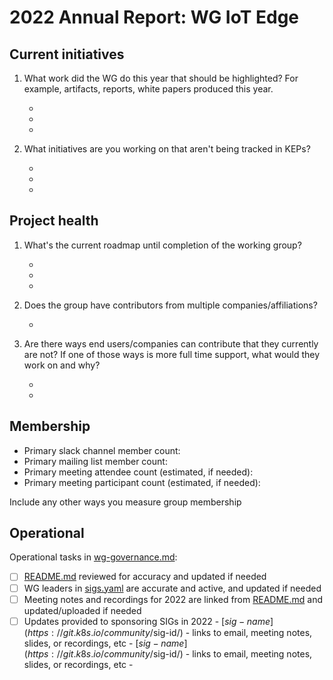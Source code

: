 # 2022 Annual Report: WG IoT Edge

## Current initiatives

1. What work did the WG do this year that should be highlighted?
   For example, artifacts, reports, white papers produced this year.

   -
   -
   -

2. What initiatives are you working on that aren't being tracked in KEPs?

   -
   -
   -

## Project health

1. What's the current roadmap until completion of the working group?

   -
   -
   -

2. Does the group have contributors from multiple companies/affiliations?

   -

3. Are there ways end users/companies can contribute that they currently are not?
   If one of those ways is more full time support, what would they work on and why?

   -
   -

## Membership

- Primary slack channel member count:
- Primary mailing list member count:
- Primary meeting attendee count (estimated, if needed):
- Primary meeting participant count (estimated, if needed):

Include any other ways you measure group membership

## Operational

Operational tasks in [wg-governance.md]:

- [ ] [README.md] reviewed for accuracy and updated if needed
- [ ] WG leaders in [sigs.yaml] are accurate and active, and updated if needed
- [ ] Meeting notes and recordings for 2022 are linked from [README.md] and updated/uploaded if needed
- [ ] Updates provided to sponsoring SIGs in 2022
      - [$sig-name](https://git.k8s.io/community/$sig-id/)
        - links to email, meeting notes, slides, or recordings, etc
      - [$sig-name](https://git.k8s.io/community/$sig-id/)
        - links to email, meeting notes, slides, or recordings, etc
      -

[wg-governance.md]: https://git.k8s.io/community/committee-steering/governance/wg-governance.md
[README.md]: https://git.k8s.io/community/wg-iot-edge/README.md
[sigs.yaml]: https://git.k8s.io/community/sigs.yaml
